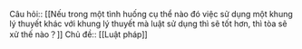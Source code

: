 Câu hỏi:: [[Nếu trong một tình huống cụ thể nào đó việc sử dụng một khung lý thuyết khác với khung lý thuyết mà luật sử dụng thì sẽ tốt hơn, thì tòa sẽ xử thế nào？]]
Chủ đề:: [[Luật pháp]]